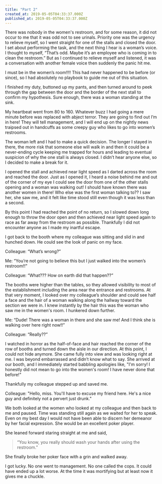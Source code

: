 ```yaml
---
title: "Part 2"
created_at: 2019-05-05T04:33:37.000Z
published_at: 2019-05-05T04:33:37.000Z
---
```

There was nobody in the women's restroom, and for some reason, it did not occur to me that it was odd not to see urinals. Priority one was the urgency to relieve myself, so I went straight for one of the stalls and closed the door. I set about performing the task, and the next thing I hear is a woman’s voice. I thought to myself, “That’s odd. Maybe it’s an employee who is coming in to clean the restroom.” But as I continued to relieve myself and listened, it was a conversation with another female voice then suddenly the panic hit me.

I must be in the women’s room!!!! This had never happened to be before (or since), so I had absolutely no playbook to guide me out of this situation.

I finished my duty, buttoned up my pants, and then turned around to peek through the gap between the door and the border of the next stall to confirm my hypothesis. Sure enough, there was a woman standing at the sink.

My heartbeat went from 80 to 160. Whatever buzz I had going a mere minute before was replaced with abject terror. They are going to find out I’m in here! They will tell management, and I will end up on the nightly news traipsed out in handcuffs as some creepy guy who likes to go into women’s restrooms.

The woman left and I had to make a quick decision. The longer I stayed in there, the more risk that someone else will walk in and then it could be a never-ending cycle keeping me trapped for hours and leading to eventual suspicion of why the one stall is always closed. I didn’t hear anyone else, so I decided to make a break for it.

I opened the stall and achieved near light speed as I darted across the room and reached the door. Just as I opened it, I heard a noise behind me and out of the corner of my eye I could see the door from one of the other stalls opening and a woman was walking out! I should have known there was another women in there! Who else was the first woman talking to?? I saw her, she saw me, and it felt like time stood still even though it was less than a second.

By this point I had reached the point of no return, so I slowed down long enough to throw the door open and then achieved near light speed again to race as far away from the restroom as possible. Thankfully I did not encounter anyone as I made my inartful escape.

I got back to the booth where my colleague was sitting and slid in and hunched down. He could see the look of panic on my face.

Colleague: “What’s wrong?”

Me: “You’re not going to believe this but I just walked into the women’s restroom!!”

Colleague: “What??? How on earth did that happen??”

The booths were higher than the tables, so they allowed visibility to most of the establishment including the area near the entrance and restrooms. At that very moment, I looked over my colleague’s shoulder and could see half a face and the hair of a woman walking along the hallway toward the section we were in. I knew instantly by the hair this was the woman who saw me in the women's room. I hunkered down further.

Me: “Dude! There was a woman in there and she saw me! And I think she is walking over here right now!!”

Colleague: “Really??”

I watched in horror as the half-of-face and hair reached the corner of the row of booths and turned down the aisle in our direction. At this point, I could not hide anymore. She came fully into view and was looking right at me. I was beyond embarrassed and didn’t know what to say. She arrived at our booth, and I immediately started babbling apologies like, "I'm sorry! I honestly did not mean to go into the women's room! I have never done that before!"

Thankfully my colleague stepped up and saved me.

Colleague: "Hello, miss. You'll have to excuse my friend here. He's a nice guy and definitely not a pervert just drunk."

We both looked at the women who looked at my colleague and then back to me and paused. Time was standing still again as we waited for her to speak. Even on my best day I would not have been able to discern her demeanor by her facial expression. She would be an excellent poker player.

She leaned forward staring straight at me and said, 

> “You know, you really should wash your hands after using the restroom.” 

She finally broke her poker face with a grin and walked away.

I got lucky. No one went to management. No one called the cops. It could have ended up a lot worse. At the time it was mortifying but at least now it gives me a chuckle.
